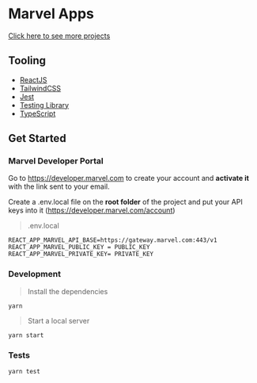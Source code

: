 # Marvel Apps

[Click here to see more projects](https://github.com/cicerohen/projects)

## Tooling

- [ReactJS](https://reactjs.org/)
- [TailwindCSS]()
- [Jest](https://jestjs.io/)
- [Testing Library](https://testing-library.com/docs/react-testing-library/intro)
- [TypeScript](https://www.typescriptlang.org/)

## Get Started

### Marvel Developer Portal

Go to https://developer.marvel.com to create your account and
**activate it** with the link sent to your email.

Create a .env.local file on the **root folder** of the project and put your API keys into it (https://developer.marvel.com/account)

> .env.local

```
REACT_APP_MARVEL_API_BASE=https://gateway.marvel.com:443/v1
REACT_APP_MARVEL_PUBLIC_KEY = PUBLIC_KEY
REACT_APP_MARVEL_PRIVATE_KEY= PRIVATE_KEY
```

### Development

> Install the dependencies

```
yarn
```

> Start a local server

```
yarn start
```

### Tests

```
yarn test
```
